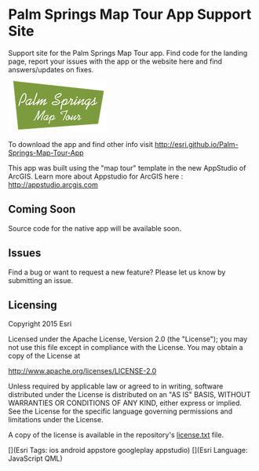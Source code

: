 # Palm Springs Map Tour App Support Site

Support site for the Palm Springs Map Tour app. Find code for the landing page, report your issues with the app or the website here and find answers/updates on fixes.

![App](https://raw.githubusercontent.com/Esri/Palm-Springs-Map-Tour-App/gh-pages/Palm-Springs-Map-Tour-App.png)​

To download the app and find other info visit http://esri.github.io/Palm-Springs-Map-Tour-App

This app was built using the "map tour" template in the new AppStudio of ArcGIS. Learn more about Appstudio for ArcGIS here : http://appstudio.arcgis.com

## Coming Soon
Source code for the native app will be available soon.

## Issues

Find a bug or want to request a new feature?  Please let us know by submitting an issue.

## Licensing
Copyright 2015 Esri

Licensed under the Apache License, Version 2.0 (the "License");
you may not use this file except in compliance with the License.
You may obtain a copy of the License at

   http://www.apache.org/licenses/LICENSE-2.0

Unless required by applicable law or agreed to in writing, software
distributed under the License is distributed on an "AS IS" BASIS,
WITHOUT WARRANTIES OR CONDITIONS OF ANY KIND, either express or implied.
See the License for the specific language governing permissions and
limitations under the License.

A copy of the license is available in the repository's [license.txt]( https://raw.githubusercontent.com/Esri/Palm-Springs-Map-Tour-App/gh-pages/license.txt) file.

[](Esri Tags: ios android appstore googleplay appstudio) 
[](Esri Language: JavaScript QML)
